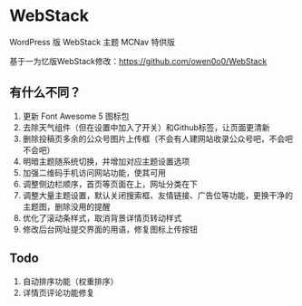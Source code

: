 # WebStack
WordPress 版 WebStack 主题 MCNav 特供版

基于一为忆版WebStack修改：https://github.com/owen0o0/WebStack

## 有什么不同？
1. 更新 Font Awesome 5 图标包
2. 去除天气组件（但在设置中加入了开关）和Github标签，让页面更清新
3. 删除投稿页多余的公众号图片上传框（不会有人建网站收录公众号吧，不会吧不会吧）
4. 明暗主题随系统切换，并增加对应主题设置选项
5. 加强二维码手机访问网站功能，使其可用
7. 调整侧边栏顺序，首页等页面在上，网址分类在下
9. 调整大量主题设置，默认关闭搜索框、友情链接、广告位等功能，更换干净的主题图，删除没用的提醒
10. 优化了滚动条样式，取消背景详情页转动样式
11. 修改后台网址提交界面的用语，修复图标上传按钮

## Todo
1. 自动排序功能（权重排序）
2. 详情页评论功能修复
